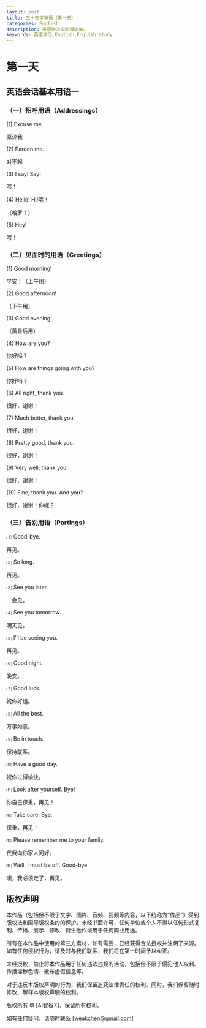```yaml
---
layout: post
title: 三十天学英语（第一天）
categories: English
description: 英语学习实际很简单。
keywords: 英语学习,English,English study
---
```


# 第一天

## 英语会话基本用语一

### （一）招呼用语（Addressings）

(1) Excuse me. 

原谅我

(2) Pardon me.

对不起

(3) I say! Say!	

喂！

(4) Hello! Hi!喂！

（哈罗！）

(5) Hey!

喂！

### （二）见面时的用语（Greetings）

(1) Good morning!	

早安！（上午用）

(2) Good afternoon!

（下午用）

(3) Good evening!

（黄昏后用）

(4) How are you? 

你好吗？

(5) How are things going with you? 

你好吗？

(6) All right, thank you. 

很好，谢谢！

(7) Much better, thank you. 

很好，谢谢！

(8) Pretty good, thank you.

很好，谢谢！

(9) Very well, thank you.

很好，谢谢！

(10) Fine, thank you. And you?

很好，谢谢！你呢？

### （三）告别用语（Partings）

⑴ Good-bye.

再见。

⑵ So long.

再见。

⑶ See you later.

一会见。

⑷ See you tomorrow.

明天见。

⑸ I’ll be seeing you.

再见。

⑹ Good night.

晚安。

⑺ Good luck.

祝你好运。

⑻ All the best.

万事如意。

⑼ Be in touch.

保持联系。

⑽ Have a good day.

祝你过得愉快。

⑾ Look after yourself. Bye!

你自己保重，再见！

⑿ Take care. Bye.

保重，再见！

⒀ Please remember me to your family.

代我向你家人问好。

⒁ Well. I must be off. Good-bye.

噢，我必须走了，再见。

## 版权声明

本作品（包括但不限于文字、图片、音频、视频等内容，以下统称为“作品”）受到版权法和国际版权条约的保护。未经书面许可，任何单位或个人不得以任何形式复制、传播、展示、修改、衍生他作或用于任何商业用途。

所有在本作品中使用的第三方素材，如有需要，已经获得合法授权并注明了来源。如有任何侵权行为，请及时与我们联系，我们将在第一时间予以纠正。

未经授权，禁止将本作品用于任何违法违规的活动，包括但不限于侵犯他人权利、传播淫秽色情、散布虚假信息等。

对于违反本版权声明的行为，我们保留追究法律责任的权利。同时，我们保留随时修改、解释本版权声明的权利。

版权所有 © [AI智谷X]，保留所有权利。

如有任何疑问，请随时联系 [weakchen@gmail.com]



